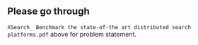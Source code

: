## Please go through 
``XSearch_ Benchmark the state-of-the art distributed search platforms.pdf`` above for problem statement.
